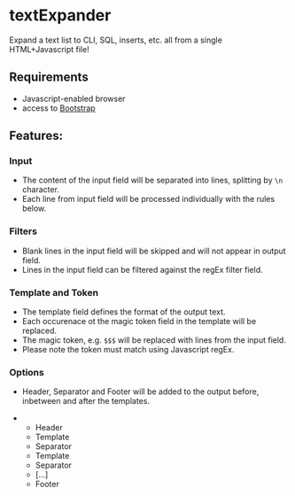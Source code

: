 # textExpander
Expand a text list to CLI, SQL, inserts, etc. all from a single HTML+Javascript file!

## Requirements
- Javascript-enabled browser
- access to [Bootstrap](http://getbootstrap.com/)

## Features:

### Input

- The content of the input field will be separated into lines, splitting by `\n` character.
- Each line from input field will be processed individually with the rules below.

### Filters

- Blank lines in the input field will be skipped and will not appear in output field.
- Lines in the input field can be filtered against the regEx filter field.

### Template and Token

- The template field defines the format of the output text.
- Each occurenace ot the magic token field in the template will be replaced.
- The magic token, e.g. `$$$` will be replaced with lines from the input field.
- Please note the token must match using Javascript regEx.

### Options

- Header, Separator and Footer will be added to the output before, inbetween and after the templates.

- - Header
  - Template
  - Separator
  - Template
  - Separator
  - [...]
  - Footer